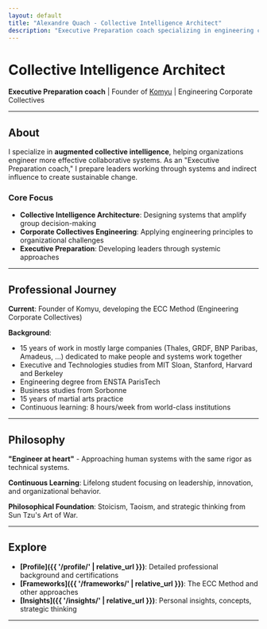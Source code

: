 ```yaml
---
layout: default
title: "Alexandre Quach - Collective Intelligence Architect"
description: "Executive Preparation coach specializing in engineering corporate collectives and augmented collective intelligence"
---
```


# Collective Intelligence Architect

**Executive Preparation coach** | Founder of [Komyu](https://www.komyu.fr) | Engineering Corporate Collectives

---

## About

I specialize in **augmented collective intelligence**, helping organizations engineer more effective collaborative systems. As an "Executive Preparation coach," I prepare leaders working through systems and indirect influence to create sustainable change.

### Core Focus
- **Collective Intelligence Architecture**: Designing systems that amplify group decision-making
- **Corporate Collectives Engineering**: Applying engineering principles to organizational challenges  
- **Executive Preparation**: Developing leaders through systemic approaches

---

## Professional Journey

**Current**: Founder of Komyu, developing the ECC Method (Engineering Corporate Collectives)

**Background**: 
- 15 years of work in mostly large companies (Thales, GRDF, BNP Paribas, Amadeus, ...) dedicated to make people and systems work together
- Executive and Technologies studies from MIT Sloan, Stanford, Harvard and Berkeley 
- Engineering degree from ENSTA ParisTech
- Business studies from Sorbonne
- 15 years of martial arts practice
- Continuous learning: 8 hours/week from world-class institutions

---

## Philosophy

**"Engineer at heart"** - Approaching human systems with the same rigor as technical systems.

**Continuous Learning**: Lifelong student focusing on leadership, innovation, and organizational behavior.

**Philosophical Foundation**: Stoicism, Taoism, and strategic thinking from Sun Tzu's Art of War.

---

## Explore

- **[Profile]({{ '/profile/' | relative_url }})**: Detailed professional background and certifications
- **[Frameworks]({{ '/frameworks/' | relative_url }})**: The ECC Method and other approaches  
- **[Insights]({{ '/insights/' | relative_url }})**: Personal insights, concepts, strategic thinking

---


